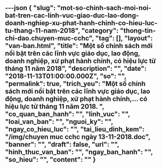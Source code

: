 ---json
{
    "slug": "mot-so-chinh-sach-moi-noi-bat-tren-cac-linh-vuc-giao-duc-lao-dong-doanh-nghiep-xu-phat-hanh-chinh-co-hieu-luc-tu-thang-11-nam-2018",
    "category": "thong-tin-chi-dao.chuyen-muc-cchc",
    "tag": [],
    "layout": "van-ban.html",
    "title": "Một số chính sách mới nổi bật trên các lĩnh vực giáo dục, lao động, doanh nghiệp, xử phạt hành chính, có hiệu lực từ tháng 11 năm 2018",
    "description": "",
    "date": "2018-11-13T01:00:00.000Z",
    "so": "",
    "permalink": true,
    "trich_yeu": "Một số chính sách mới nổi bật trên các lĩnh vực giáo dục, lao động, doanh nghiệp, xử phạt hành chính,… có hiệu lực từ tháng 11 năm 2018. ",
    "co_quan_ban_hanh": "",
    "linh_vuc": "",
    "loai_van_ban": "",
    "nguoi_ky": "",
    "ngay_co_hieu_luc": "",
    "tai_lieu_dinh_kem": "/img/chuyen muc cchc ngày 13-11-2018.doc",
    "banner": "",
    "draft": false,
    "url": "",
    "hinh_thuc_van_ban": "",
    "ngay_ban_hanh": "",
    "so_hieu": "",
    "__content__": ""
}
---
